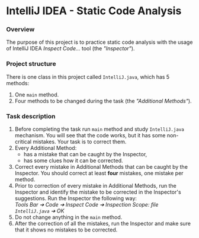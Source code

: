 # IntelliJ IDEA - Static Code Analysis

### Overview
The purpose of this project is to practice static code analysis with the usage of IntelliJ IDEA _Inspect Code..._ tool (the _"Inspector"_).

### Project structure
There is one class in this project called `IntelliJ.java`, which has 5 methods:
1. One `main` method.
2. Four methods to be changed during the task (the _"Additional Methods"_).

### Task description
1. Before completing the task run `main` method and study `IntelliJ.java` mechanism. You will see that the code works, but it has some non-critical mistakes. Your task is to correct them. 
2. Every Additional Method:
   - has a mistake that can be caught by the Inspector,
   - has some clues how it can be corrected.
3. Correct every mistake in Additional Methods that can be caught by the Inspector. You should correct at least **four** mistakes, one mistake per method.
4. Prior to correction of every mistake in Additional Methods, run the Inspector and identify the mistake to be corrected in the Inspector's suggestions. Run the Inspector the following way:<br>
_Tools Bar ➔ Code ➔ Inspect Code ➔ Inspection Scope: file `IntelliJ.java` ➔ OK_
5. Do not change anything in the `main` method.
6. After the correction of all the mistakes, run the Inspector and make sure that it shows no mistakes to be corrected. 
